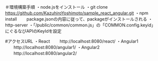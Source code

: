 ＃環境構築手順
・node.jsをインストール
・git clone https://github.com/KazuhiroYoshimoto/sample_react_angular.git
・npm install
　　package.jsonの内容に従って、packageがインストールされる
・http-server
・「/public/common/common.js」の「COMMON.config.keyid」にぐるなびAPIのKeyIdを設定

#アクセスURL
・React
　　http://localhost:8080/react/
・Angular1
　　http://localhost:8080/angular1/
・Angular2
　　http://localhost:8080/angular2/
